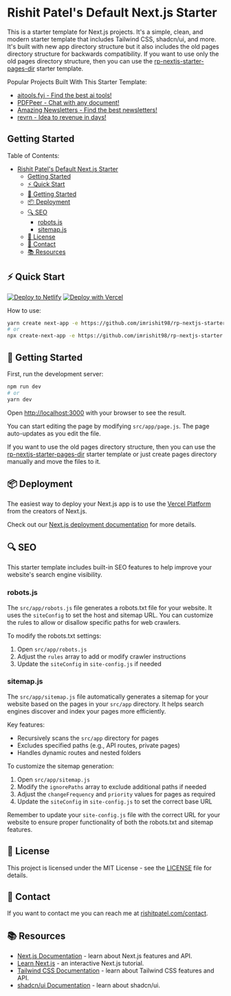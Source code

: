 # Rishit Patel's Default Next.js Starter

This is a starter template for Next.js projects. It's a simple, clean, and modern starter template that includes Tailwind CSS, shadcn/ui, and more. It's built with new app directory structure but it also includes the old pages directory structure for backwards compatibility. If you want to use only the old pages directory structure, then you can use the [rp-nextjs-starter-pages-dir](https://github.com/imrishit98/rp-nextjs-starter-pages-dir) starter template.

Popular Projects Built With This Starter Template:
- [aitools.fyi - Find the best ai tools!](https://aitools.fyi)
- [PDFPeer - Chat with any document!](https://pdfpeer.com)
- [Amazing Newsletters - Find the best newsletters!](https://amazingnewsletters.com)
- [revrn - Idea to revenue in days!](https://revrn.com)

## Getting Started

Table of Contents:
- [Rishit Patel's Default Next.js Starter](#rishit-patels-default-nextjs-starter)
  - [Getting Started](#getting-started)
  - [⚡️ Quick Start](#️-quick-start)
  - [🚀 Getting Started](#-getting-started)
  - [📦 Deployment](#-deployment)
  - [🔍 SEO](#-seo)
    - [robots.js](#robotsjs)
    - [sitemap.js](#sitemapjs)
  - [📝 License](#-license)
  - [📧 Contact](#-contact)
  - [📚 Resources](#-resources)


## ⚡️ Quick Start

[![Deploy to Netlify](https://www.netlify.com/img/deploy/button.svg)](https://app.netlify.com/start/deploy?repository=https%3A%2F%2Fgithub.com%2Fimrishit98%2Frp-nextjs-starter) [![Deploy with Vercel](https://vercel.com/button)](https://vercel.com/new/clone?repository-url=https%3A%2F%2Fgithub.com%2Fimrishit98%2Frp-nextjs-starter)

How to use:

```bash
yarn create next-app -e https://github.com/imrishit98/rp-nextjs-starter
# or
npx create-next-app -e https://github.com/imrishit98/rp-nextjs-starter
```

## 🚀 Getting Started

First, run the development server:

```bash
npm run dev
# or
yarn dev
```

Open [http://localhost:3000](http://localhost:3000) with your browser to see the result.

You can start editing the page by modifying `src/app/page.js`. The page auto-updates as you edit the file.

If you want to use the old pages directory structure, then you can use the [rp-nextjs-starter-pages-dir](https://github.com/imrishit98/rp-nextjs-starter-pages-dir) starter template or just create pages directory manually and move the files to it.

## 📦 Deployment

The easiest way to deploy your Next.js app is to use the [Vercel Platform](https://vercel.com/new) from the creators of Next.js.

Check out our [Next.js deployment documentation](https://nextjs.org/docs/deployment) for more details.

## 🔍 SEO

This starter template includes built-in SEO features to help improve your website's search engine visibility.

### robots.js

The `src/app/robots.js` file generates a robots.txt file for your website. It uses the `siteConfig` to set the host and sitemap URL. You can customize the rules to allow or disallow specific paths for web crawlers.

To modify the robots.txt settings:

1. Open `src/app/robots.js`
2. Adjust the `rules` array to add or modify crawler instructions
3. Update the `siteConfig` in `site-config.js` if needed

### sitemap.js

The `src/app/sitemap.js` file automatically generates a sitemap for your website based on the pages in your `src/app` directory. It helps search engines discover and index your pages more efficiently.

Key features:
- Recursively scans the `src/app` directory for pages
- Excludes specified paths (e.g., API routes, private pages)
- Handles dynamic routes and nested folders

To customize the sitemap generation:

1. Open `src/app/sitemap.js`
2. Modify the `ignorePaths` array to exclude additional paths if needed
3. Adjust the `changeFrequency` and `priority` values for pages as required
4. Update the `siteConfig` in `site-config.js` to set the correct base URL

Remember to update your `site-config.js` file with the correct URL for your website to ensure proper functionality of both the robots.txt and sitemap features.

## 📝 License

This project is licensed under the MIT License - see the [LICENSE](LICENSE.md) file for details.

## 📧 Contact

If you want to contact me you can reach me at [rishitpatel.com/contact](https://rishitpatel.com/contact).

## 📚 Resources

- [Next.js Documentation](https://nextjs.org/docs) - learn about Next.js features and API.
- [Learn Next.js](https://nextjs.org/learn) - an interactive Next.js tutorial.
- [Tailwind CSS Documentation](https://tailwindcss.com/docs) - learn about Tailwind CSS features and API.
- [shadcn/ui Documentation](https://ui.shadcn.com/docs) - learn about shadcn/ui.
